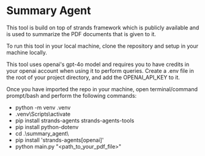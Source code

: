 
# Summary Agent

This tool is build on top of strands framework which is publicly available and is used to summarize the PDF documents that is given to it.

To run this tool in your local machine, clone the repository and setup in your machine locally.

This tool uses openai's gpt-4o model and requires you to have credits in your openai account when using it to perform queries.
Create a .env file in the root of your project directory, and add the OPENAI_API_KEY to it.

Once you have imported the repo in your machine, open terminal/command prompt/bash and perform the following commands:

- python -m venv .venv
- .venv\Scripts\activate
- pip install strands-agents strands-agents-tools
- pip install python-dotenv
- cd .\summary_agent\
- pip install 'strands-agents[openai]'
- python main.py "<path_to_your_pdf_file>" 


